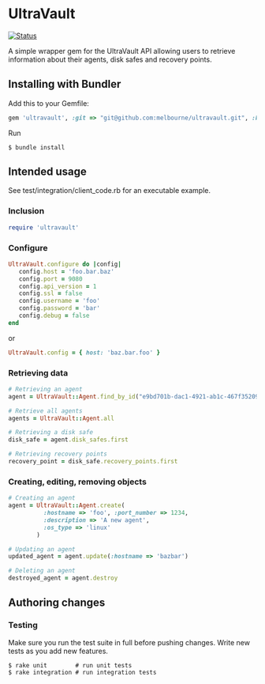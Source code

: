 # UltraVault

[![Status](https://circleci.com/gh/melbourne/ultravault.png?circle-token=97180fca88dbe7961dc2e79c29e177119a4326b4)](https://circleci.com/gh/melbourne/ultravault/tree/production)

A simple wrapper gem for the UltraVault API allowing users to retrieve information about their agents, disk safes and recovery points.

## Installing with Bundler

Add this to your Gemfile:

```ruby
gem 'ultravault', :git => "git@github.com:melbourne/ultravault.git", :branch => :master
```

Run

    $ bundle install

## Intended usage

See test/integration/client_code.rb for an executable example.

### Inclusion

```ruby   
require 'ultravault'
```            

### Configure

```ruby   
UltraVault.configure do |config|
   config.host = 'foo.bar.baz'
   config.port = 9080
   config.api_version = 1
   config.ssl = false
   config.username = 'foo'
   config.password = 'bar'
   config.debug = false
end   
```

or

```ruby   
UltraVault.config = { host: 'baz.bar.foo' }
```
 
### Retrieving data

```ruby   
# Retrieving an agent
agent = UltraVault::Agent.find_by_id("e9bd701b-dac1-4921-ab1c-467f35209e21")

# Retrieve all agents
agents = UltraVault::Agent.all

# Retrieving a disk safe
disk_safe = agent.disk_safes.first

# Retrieving recovery points
recovery_point = disk_safe.recovery_points.first  
```

### Creating, editing, removing objects

```ruby
# Creating an agent
agent = UltraVault::Agent.create(
          :hostname => 'foo', :port_number => 1234,
          :description => 'A new agent',
          :os_type => 'linux'
        )

# Updating an agent
updated_agent = agent.update(:hostname => 'bazbar')

# Deleting an agent
destroyed_agent = agent.destroy
```

## Authoring changes

### Testing

Make sure you run the test suite in full before pushing changes. Write new tests as you add new features.

    $ rake unit        # run unit tests
    $ rake integration # run integration tests

